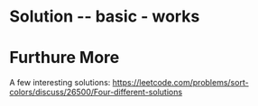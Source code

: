 # Solution -- basic - works

# Furthure More

A few interesting solutions:
https://leetcode.com/problems/sort-colors/discuss/26500/Four-different-solutions

